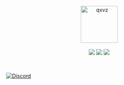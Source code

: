 <p align="center">
  <img src="https://github.com/user-attachments/assets/41edba29-61c0-4dee-ab90-44708c1d87b0" alt="qxvz" style="width: 100px; height: 100px;">
  <br>
  <br>
  <img src="https://img.shields.io/badge/Python-3776AB?style=for-the-badge&logo=python&logoColor=white">
  <img src="https://img.shields.io/badge/Lua-2C2D72?style=for-the-badge&logo=lua&logoColor=white">
  <img src="https://img.shields.io/badge/C++-00599C?style=for-the-badge&logo=cplusplus&logoColor=white">
</p>

<br>

[![Discord](https://img.shields.io/discord/1316488857260261489?label=Discord&logo=discord)](https://discord.gg/cVwK6qBufq)

